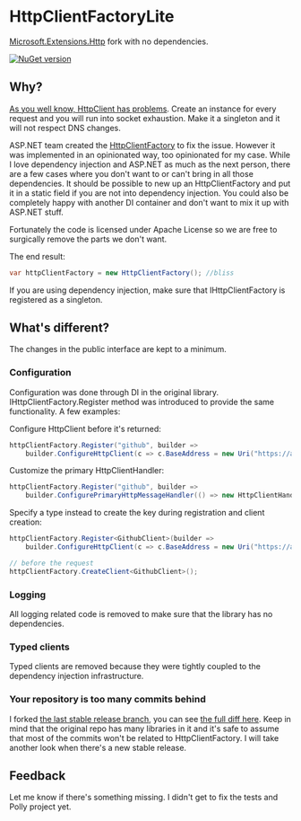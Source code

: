 HttpClientFactoryLite
===============

[Microsoft.Extensions.Http][0] fork with no dependencies.

[![NuGet version](https://img.shields.io/nuget/v/HttpClientFactoryLite.svg)](https://www.nuget.org/packages/HttpClientFactoryLite/)

## Why?

[As you well know, HttpClient has problems][1]. Create an instance for every request and you will run into socket exhaustion. Make it a singleton and it will not respect DNS changes.

ASP.NET team created the [HttpClientFactory][2] to fix the issue. However it was implemented in an opinionated way, too opinionated for my case. While I love dependency injection and ASP.NET as much as the next person, there are a few cases where you don't want to or can't bring in all those dependencies. It should be possible to new up an HttpClientFactory and put it in a static field if you are not into dependency injection. You could also be completely happy with another DI container and don't want to mix it up with ASP.NET stuff.

Fortunately the code is licensed under Apache License so we are free to surgically remove the parts we don't want.

The end result:

```csharp
var httpClientFactory = new HttpClientFactory(); //bliss
```

If you are using dependency injection, make sure that IHttpClientFactory is registered as a singleton.

## What's different?

The changes in the public interface are kept to a minimum.

### Configuration

Configuration was done through DI in the original library. IHttpClientFactory.Register method was introduced to provide the same functionality. A few examples:

Configure HttpClient before it's returned:

```csharp
httpClientFactory.Register("github", builder => 
    builder.ConfigureHttpClient(c => c.BaseAddress = new Uri("https://api.github.com/")));
```

Customize the primary HttpClientHandler:

```csharp
httpClientFactory.Register("github", builder =>
    builder.ConfigurePrimaryHttpMessageHandler(() => new HttpClientHandler { UseCookies = true }));
```

Specify a type instead to create the key during registration and client creation:
```csharp
httpClientFactory.Register<GithubClient>(builder =>
    builder.ConfigureHttpClient(c => c.BaseAddress = new Uri("https://api.github.com/")));

// before the request
httpClientFactory.CreateClient<GithubClient>();
```

### Logging

All logging related code is removed to make sure that the library has no dependencies. 

### Typed clients

Typed clients are removed because they were tightly coupled to the dependency injection infrastructure.

### Your repository is too many commits behind

I forked [the last stable release branch][3], you can see [the full diff here][4]. Keep in mind that the original repo has many libraries in it and it's safe to assume that most of the commits won't be related to HttpClientFactory. I will take another look when there's a new stable release.

## Feedback

Let me know if there's something missing. I didn't get to fix the tests and Polly project yet.

[0]: https://www.nuget.org/packages/Microsoft.Extensions.Http

[1]: https://docs.microsoft.com/en-us/dotnet/standard/microservices-architecture/implement-resilient-applications/use-httpclientfactory-to-implement-resilient-http-requests

[2]: https://github.com/aspnet/Extensions/tree/master/src/HttpClientFactory

[3]: https://github.com/aspnet/Extensions/tree/release/2.2

[4]: https://github.com/aspnet/Extensions/compare/release%2F2.2...uhaciogullari:hcf-lite?diff